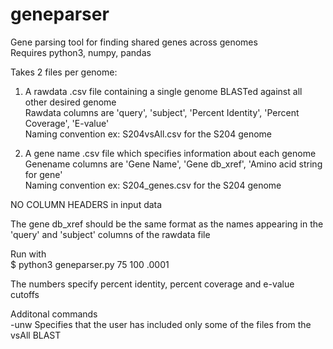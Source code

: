 # geneparser
Gene parsing tool for finding shared genes across genomes  
Requires python3, numpy, pandas  

Takes 2 files per genome:  

1) A rawdata .csv file containing a single genome BLASTed against all other desired genome  
Rawdata columns are 'query', 'subject', 'Percent Identity', 'Percent Coverage', 'E-value'  
Naming convention ex: S204vsAll.csv for the S204 genome  

2) A gene name .csv file which specifies information about each genome  
Genename columns are 'Gene Name', 'Gene db_xref', 'Amino acid string for gene'  
Naming convention ex: S204_genes.csv for the S204 genome  

NO COLUMN HEADERS in input data    

The gene db_xref should be the same format as the names appearing in the 'query' and 'subject' columns of the rawdata file  

Run with  
$ python3 geneparser.py 75 100 .0001  

The numbers specify percent identity, percent coverage and e-value cutoffs  

Additonal commands  
-unw Specifies that the user has included only some of the files from the vsAll BLAST  
